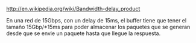 http://en.wikipedia.org/wiki/Bandwidth-delay_product

En una red de 15Gbps, con un delay de 15ms, el buffer tiene que tener el tamaño 15Gbp/*15ms para poder almacenar los paquetes que se generan desde que se envie un paquete hasta que llegue la respuesta.
